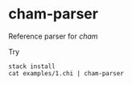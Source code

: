 # cham-parser

Reference parser for *cham*

Try

```shell
stack install
cat examples/1.chi | cham-parser
```